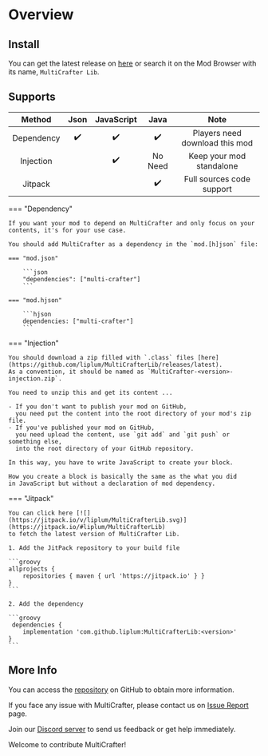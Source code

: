 # Overview

## Install

You can get the latest release on [here](https://github.com/liplum/MultiCrafterLib/releases/latest)
or search it on the Mod Browser with its name, `MultiCrafter Lib`.

## Supports

|   Method   | Json | JavaScript |  Java   |              Note              |
|:----------:|:----:|:----------:|:-------:|:------------------------------:|
| Dependency |  ✔️  |     ✔️     |   ✔️    | Players need download this mod |
| Injection  |      |     ✔️     | No Need |    Keep your mod standalone    |
|  Jitpack   |      |            |   ✔️    |   Full sources code support    |

=== "Dependency"

    If you want your mod to depend on MultiCrafter and only focus on your contents, it's for your use case.
    
    You should add MultiCrafter as a dependency in the `mod.[h]json` file:
    
    === "mod.json"
    
        ```json
        "dependencies": ["multi-crafter"]
        ```
    
    === "mod.hjson"
    
        ```hjson
        dependencies: ["multi-crafter"]
        ```

=== "Injection"

    You should download a zip filled with `.class` files [here](https://github.com/liplum/MultiCrafterLib/releases/latest).
    As a convention, it should be named as `MultiCrafter-<version>-injection.zip`.
    
    You need to unzip this and get its content ...

    - If you don't want to publish your mod on GitHub,
      you need put the content into the root directory of your mod's zip file.
    - If you've published your mod on GitHub,
      you need upload the content, use `git add` and `git push` or something else,
      into the root directory of your GitHub repository.

    In this way, you have to write JavaScript to create your block.

    How you create a block is basically the same as the what you did 
    in JavaScript but without a declaration of mod dependency.

=== "Jitpack"

    You can click here [![](https://jitpack.io/v/liplum/MultiCrafterLib.svg)](https://jitpack.io/#liplum/MultiCrafterLib)
    to fetch the latest version of MultiCrafter Lib.
    
    1. Add the JitPack repository to your build file
    
    ```groovy
    allprojects {
        repositories { maven { url 'https://jitpack.io' } }
    }
    ``` 
    
    2. Add the dependency
    
    ```groovy
     dependencies {
        implementation 'com.github.liplum:MultiCrafterLib:<version>'
    }
    ```
    
## More Info

You can access the [repository](https://github.com/liplum/MultiCrafterLib) on GitHub to obtain more information.

If you face any issue with MultiCrafter, please contact us
on [Issue Report](https://github.com/liplum/MultiCrafterLib/issues) page.

Join our [Discord server](https://discord.gg/PDwyxM3waw) to send us feedback or get help immediately.

Welcome to contribute MultiCrafter!
